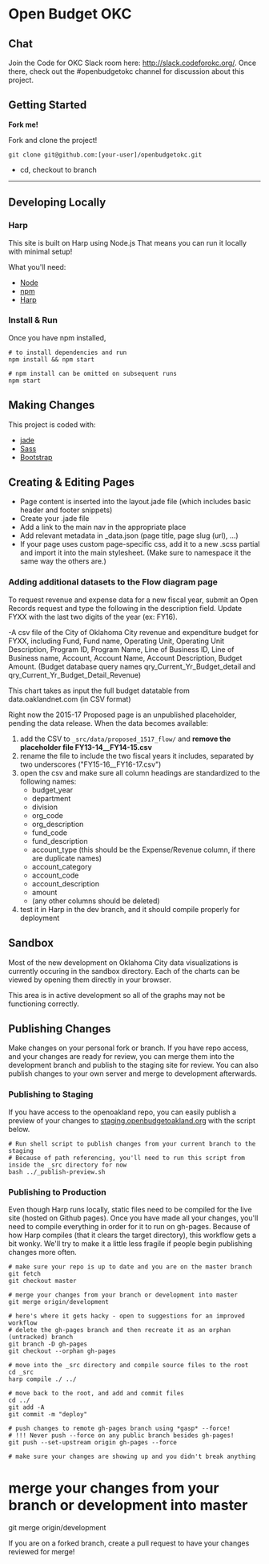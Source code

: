 # Open Budget OKC

## Chat

Join the Code for OKC Slack room here: http://slack.codeforokc.org/. Once there, check out the #openbudgetokc channel for discussion about this project.

## Getting Started

__Fork me!__

Fork and clone the project!

```
git clone git@github.com:[your-user]/openbudgetokc.git
```

- cd, checkout to branch

---
## Developing Locally

### Harp

This site is built on Harp using Node.js That means you can run it locally with minimal setup!

What you'll need:

-  [Node](http://nodejs.org/download/)
-  [npm](https://www.npmjs.org/)
-  [Harp](http://harpjs.com/)


### Install & Run

Once you have npm installed,

```
# to install dependencies and run
npm install && npm start

# npm install can be omitted on subsequent runs
npm start
```

## Making Changes

This project is coded with:

- [jade](http://jade-lang.com/)
- [Sass](http://sass-lang.com/)
- [Bootstrap](http://getbootstrap.com/)


## Creating & Editing Pages

- Page content is inserted into the layout.jade file (which includes basic header and footer snippets)
- Create your .jade file
- Add a link to the main nav in the appropriate place
- Add relevant metadata in _data.json (page title, page slug (url), ...)
- If your page uses custom page-specific css, add it to a new .scss partial and import it into the main stylesheet. (Make sure to namespace it the same way the others are.)


### Adding additional datasets to the Flow diagram page

To request revenue and expense data for a new fiscal year, submit an Open Records request and type the following in the description field. Update FYXX with the last two digits of the year (ex: FY16).

-A csv file of the City of Oklahoma City revenue and expenditure budget for FYXX, including Fund, Fund name, Operating Unit, Operating Unit Description, Program ID, Program Name, Line of Business ID, Line of Business name, Account, Account Name, Account Description, Budget Amount. (Budget database query names qry_Current_Yr_Budget_detail and qry_Current_Yr_Budget_Detail_Revenue)

This chart takes as input the full budget datatable from data.oaklandnet.com
(in CSV format)

Right now the 2015-17 Proposed page is an unpublished placeholder, pending the data release. When the data becomes available: 

1. add the CSV to `_src/data/proposed_1517_flow/` and **remove the placeholder file FY13-14__FY14-15.csv**
1. rename the file to include the two fiscal years it includes, separated by two underscores ("FY15-16__FY16-17.csv")
1. open the csv and make sure all column headings are standardized to the following names:
    - budget_year
    - department
    - division
    - org_code
    - org_description
    - fund_code
    - fund_description
    - account_type (this should be the Expense/Revenue column, if there are duplicate names)
    - account_category
    - account_code
    - account_description
    - amount
    - (any other columns should be deleted)
1. test it in Harp in the dev branch, and it should compile properly for deployment

## Sandbox

Most of the new development on Oklahoma City data visualizations is currently occuring in the sandbox directory. Each of the charts can be viewed by opening them directly in your browser.

This area is in active development so all of the graphs may not be functioning correctly.

## Publishing Changes
Make changes on your personal fork or branch. If you have repo access, and your changes are ready for review, you can merge them into the development branch and publish to the staging site for review. You can also publish changes to your own server and merge to development afterwards.

### Publishing to Staging
If you have access to the openoakland repo, you can easily publish a preview of your changes to [staging.openbudgetoakland.org](http://staging.openbudgetoakland.org) with the script below.

```
# Run shell script to publish changes from your current branch to the staging 
# Because of path referencing, you'll need to run this script from inside the _src directory for now
bash ../_publish-preview.sh
```

### Publishing to Production

Even though Harp runs locally, static files need to be compiled for the live site (hosted on Github pages).
Once you have made all your changes, you'll need to compile everything in order for it to run on gh-pages. Because of how Harp compiles (that it clears the target directory), this workflow gets a bit wonky. We'll try to make it a little less fragile if people begin publishing changes more often.


```
# make sure your repo is up to date and you are on the master branch
git fetch
git checkout master

# merge your changes from your branch or development into master
git merge origin/development

# here's where it gets hacky - open to suggestions for an improved workflow
# delete the gh-pages branch and then recreate it as an orphan (untracked) branch
git branch -D gh-pages
git checkout --orphan gh-pages

# move into the _src directory and compile source files to the root
cd _src
harp compile ./ ../

# move back to the root, and add and commit files
cd ../
git add -A
git commit -m "deploy"
  
# push changes to remote gh-pages branch using *gasp* --force! 
# !!! Never push --force on any public branch besides gh-pages!
git push --set-upstream origin gh-pages --force  

# make sure your changes are showing up and you didn't break anything
```

# merge your changes from your branch or development into master
git merge origin/development

If you are on a forked branch, create a pull request to have your changes reviewed for merge!
